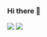 ### Hi there 👋

<a>
 <img align="center" src="[![Top Langs](https://github-readme-stats.vercel.app/api/top-langs/?username=MariyanKarakiev&layout=compact)](https://github.com/anuraghazra/github-readme-stats)"/>
</a>
<a href="https://github.com/anuraghazra/convoychat">
  <img align="center" src="https://github-readme-stats.vercel.app/api/pin/?username=anuraghazra&repo=convoychat" />
</a>
